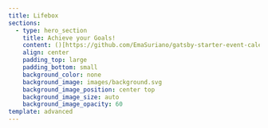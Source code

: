 ```yaml
---
title: Lifebox
sections:
  - type: hero_section
    title: Achieve your Goals!
    content: ()[https://github.com/EmaSuriano/gatsby-starter-event-calendar]
    align: center
    padding_top: large
    padding_bottom: small
    background_color: none
    background_image: images/background.svg
    background_image_position: center top
    background_image_size: auto
    background_image_opacity: 60
template: advanced
---
```

